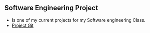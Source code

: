 ## Software Engineering Project
  * Is one of my current projects for my Software engineering Class.
  * [Project Git](https://github.com/UNCW-CSC-450/csc450fa22-project-group-8)
